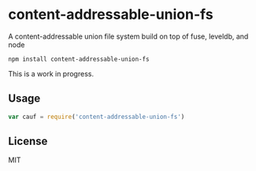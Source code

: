# content-addressable-union-fs

A content-addressable union file system build on top of fuse, leveldb, and node

```
npm install content-addressable-union-fs
```

This is a work in progress.

## Usage

``` js
var cauf = require('content-addressable-union-fs')
```

## License

MIT
